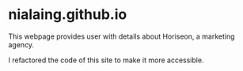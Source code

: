 # nialaing.github.io

This webpage provides user with details about Horiseon, a marketing agency. 

I refactored the code of this site to make it more accessible.
